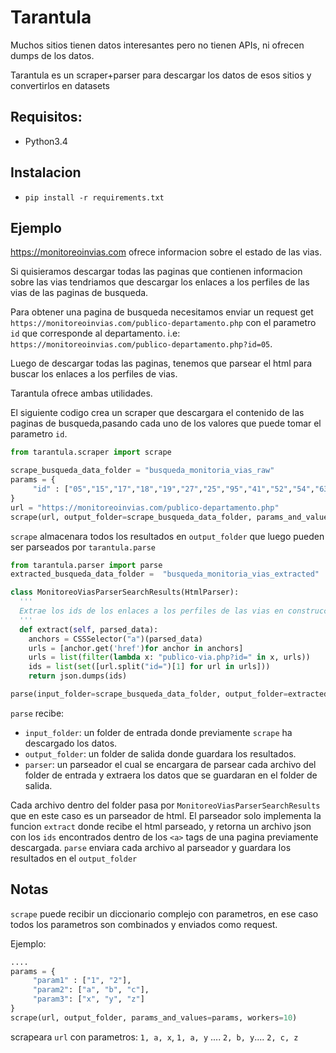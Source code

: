 # Tarantula

Muchos sitios tienen datos interesantes pero no tienen APIs, ni ofrecen dumps de los datos.

Tarantula es un scraper+parser para descargar los datos de esos sitios y convertirlos en datasets


## Requisitos: 
- Python3.4

## Instalacion
- `pip install -r requirements.txt`


## Ejemplo

https://monitoreoinvias.com ofrece informacion sobre el estado de las vias.

Si quisieramos descargar todas las paginas que contienen informacion sobre las vias tendriamos que descargar los enlaces a los perfiles de las vias de las paginas de busqueda. 

Para obtener una pagina de busqueda necesitamos enviar
un request get `https://monitoreoinvias.com/publico-departamento.php` con el parametro `id` que corresponde al departamento.
i.e: `https://monitoreoinvias.com/publico-departamento.php?id=05`.

Luego de descargar todas las paginas, tenemos que parsear el html para buscar los enlaces a los perfiles de vias.

Tarantula ofrece ambas utilidades.

El siguiente codigo crea un scraper que descargara el contenido de las paginas de busqueda,pasando cada uno de los valores que puede tomar el parametro `id`.

```python
from tarantula.scraper import scrape

scrape_busqueda_data_folder = "busqueda_monitoria_vias_raw"
params = {
     "id" : ["05","15","17","18","19","27","25","95","41","52","54","63","66","68","73","76"]
}
url = "https://monitoreoinvias.com/publico-departamento.php"
scrape(url, output_folder=scrape_busqueda_data_folder, params_and_values=params, workers=10)
```


`scrape` almacenara todos los resultados en `output_folder` que luego pueden ser parseados por `tarantula.parse`

```python
from tarantula.parser import parse
extracted_busqueda_data_folder =  "busqueda_monitoria_vias_extracted"

class MonitoreoViasParserSearchResults(HtmlParser):
  '''
  Extrae los ids de los enlaces a los perfiles de las vias en construccion
  '''
  def extract(self, parsed_data):
    anchors = CSSSelector("a")(parsed_data)
    urls = [anchor.get('href')for anchor in anchors]
    urls = list(filter(lambda x: "publico-via.php?id=" in x, urls))
    ids = list(set([url.split("id=")[1] for url in urls]))
    return json.dumps(ids)

parse(input_folder=scrape_busqueda_data_folder, output_folder=extracted_busqueda_data_folder, parser=MonitoreoViasParserSearchResults(), workers=10)
```

`parse` recibe:
 - `input_folder`: un folder de entrada donde previamente `scrape` ha descargado los datos. 
 - `output_folder`: un folder de salida donde guardara los resultados.
 - `parser`: un parseador el cual se encargara de parsear cada archivo del folder de entrada y extraera los datos que se guardaran en el folder de salida.

 Cada archivo dentro del folder pasa por `MonitoreoViasParserSearchResults` que en este caso es un parseador de html.
El parseador solo implementa la funcion `extract` donde recibe el html parseado, y retorna un archivo json con los `ids` encontrados dentro de los `<a>` tags de una pagina previamente descargada.
`parse` enviara cada archivo al parseador y guardara los resultados en el `output_folder`


## Notas

`scrape` puede recibir un diccionario complejo con parametros, en ese caso todos los parametros son combinados y enviados como request. 

Ejemplo:

```python
....
params = {
     "param1" : ["1", "2"],
     "param2": ["a", "b", "c"],
     "param3": ["x", "y", "z"]
}
scrape(url, output_folder, params_and_values=params, workers=10)
```

scrapeara `url` con parametros: `1, a, x`, `1, a, y` .... `2, b, y`.... `2, c, z`
